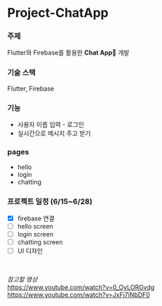 # Project-ChatApp



### 주제

Flutter와 Firebase를 활용한 **Chat App**💬 개발

### 기술 스택

Flutter, Firebase

### 기능

- 사용자 이름 입력 - 로그인
- 실시간으로 메시지 주고 받기

### pages

- hello
- login
- chatting


### 프로젝트 일정 (6/15~6/28)

- [x] firebase 연결
- [ ] hello screen
- [ ] login screen 
- [ ] chatting screen
- [ ] UI 디자인
<br>

_참고할 영상_
<br>
https://www.youtube.com/watch?v=0_OyLORGvdg
<br>
https://www.youtube.com/watch?v=JxFj7iNbDF0
